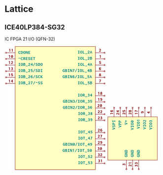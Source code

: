 # Lattice

## ICE40LP384-SG32
IC FPGA 21 I/O (QFN-32)

![ICE40LP384-SG32__1__1](/images/Lattice__ICE40LP384-SG32__1__1.png?raw=true) ![ICE40LP384-SG32__2__1](/images/Lattice__ICE40LP384-SG32__2__1.png?raw=true) 
